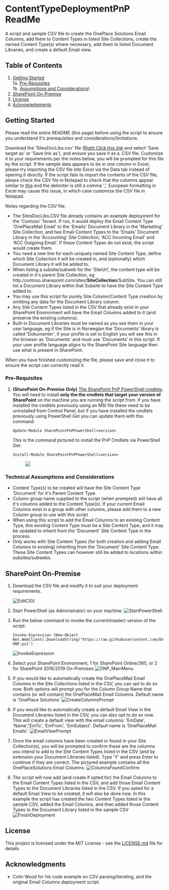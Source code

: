 # ContentTypeDeploymentPnP ReadMe

A script and sample CSV file to create the OnePlace Solutions Email Columns, add them to Content Types in listed Site Collections, create the named Content Type(s) where necessary, add them to listed Document Libraries, and create a default Email view.

## Table of Contents

1. [Getting Started](#getting-started)\
    1a. [Pre-Requisites](#pre-requisites)\
    1b. [Assumptions and Considerations](#assumptions-and-considerations)\
4. [SharePoint On-Premise](#sharepoint-on-premise)
5. [License](#license)
6. [Acknowledgments](#acknowledgments)

## Getting Started

Please read the entire README (this page) before using the script to ensure you understand it's prerequisites and considerations/limitations.

Download the 'SitesDocLibs.csv' file ([Right Click this link](https://github.com/OnePlaceSolutions/ContentTypeDeploymentPnP/raw/master/SitesDocLibs.csv) and select 'Save target as' or 'Save link as'), and ensure you save it as a .CSV file. Customize it to your requirements per the notes below, you will be prompted for this file by the script.
If the sample data appears to be in one column in Excel, please try importing the CSV file into Excel via the Data tab instead of opening it directly.
If the script fails to import the contents of the CSV file, please check the CSV file in Notepad to check that the columns appear similar to [this](./SitesDocLibs.csv) and the delimiter is still a comma ','. European formatting in Excel may cause this issue, in which case customize the CSV file in Notepad.

Notes regarding the CSV file:
* The SitesDocLibs.CSV file already contains an example deployment for the 'Contoso' Tenant. If run, it would deploy the Email Content Type 'OnePlaceMail Email' to the 'Emails' Document Library in the 'Marketing' Site Collection, and two Email Content Types to the 'Emails' Document Library in the 'Accounting' Site Collection; 'ACC Incoming Email' and 'ACC Outgoing Email'. If these Content Types do not exist, the script would create them.
* You need a new line for each uniquely named Site Content Type, define which Site Collection it will be created in, and (optionally) which Document Library it will be added to. 
* When listing a subsite/subweb for the 'SiteUrl', the content type will be created in it's parent Site Collection, eg http./<span>contoso.sharepoint.com/sites/**SiteCollection**/SubSite. You can still list a Document Library within that Subsite to have the Site Content Type added to.
* You may use this script for purely Site Column/Content Type creation by omitting any data for the Document Library column.
* Any Site Content Types listed in the CSV that already exist in your SharePoint Environment will have the Email Columns added to it (and preserve the existing columns).
* Built-in Document Libraries must be named as you see them in your user language, eg if the Site is in Norwegian the 'Documents' library is called 'Dokumenter', if your profile is set to English you will see this in the browser as 'Documents' and must use 'Documents' in this script. If your user profile language aligns to the SharePoint Site language then use what is present in SharePoint.

When you have finished customizing the file, please save and close it to ensure the script can correctly read it.

### Pre-Requisites

1.  **(SharePoint On-Premise Only)** [The SharePoint PnP PowerShell cmdlets](https://github.com/pnp/PnP-PowerShell). 
    You will need to install **only the the cmdlets that target your version of SharePoint** on the machine you are running the script from. If you have installed the cmdlets previously using an MSI file these need to be uninstalled from Control Panel, but if you have installed the cmdlets previously using PowerShell Get you can update them with this command:
    ```
    Update-Module SharePointPnPPowerShell<version>
    ```
    
    This is the command pictured to install the PnP Cmdlets via PowerShell Get:
    ```
    Install-Module SharePointPnPPowerShell<version>
    ```
    > ![](./README-Images/installPnPClassic.png)
	

### Technical Assumptions and Considerations

* Content Type(s) to be created will have the Site Content Type 'Document' for it's Parent Content Type. 
* Column group name supplied to the script (when prompted) will have all it's columns added to the Content Type(s). If your current Email Columns exist in a group with other columns, please add them to a new Column group to use with this script
* When using this script to add the Email Columns to an existing Content Type, this existing Content Type must be a Site Content Type, and it may be updated to inherit from the 'Document' Site Content Type in the process.
* Only works with Site Content Types (for both creation and adding Email Columns to existing) inheriting from the 'Document' Site Content Type. These Site Content Types can however still be added to locations within subsites/subwebs.

## SharePoint On-Premise

1. Download the CSV file and modify it to suit your deployment requirements. 

   ![EditCSV](./README-Images/EditCSV.PNG)

2. Start PowerShell (as Administrator) on your machine:
   ![StartPowerShell](./README-Images/StartPowerShell.png)

3. Run the below command to invoke the current(master) version of the script:

   ```
   Invoke-Expression (New-Object Net.WebClient).DownloadString(‘https://raw.githubusercontent.com/OnePlaceSolutions/ContentTypeDeploymentPnP/master/DeployECTToSitesDoclibs-ONP.ps1’)
   ```
   ![InvokeExpression](./README-Images/InvokeExpression.png)

4. Select your SharePoint Environment, 1 for SharePoint Online/365, or 2 for SharePoint 2016/2019 On-Premises
   ![ONP_MainMenu](./README-Images/ONP_MainMenu.png)

5. If you would like to automatically create the OnePlaceMail Email Columns in the Site Collections listed in the CSV, you can opt to do so now. Both options will prompt you for the Column Group Name that contains (or will contain) the OnePlaceMail Email Columns. Default name is 'OnePlace Solutions'
   ![CreateColumnsPrompt](./README-Images/CreateColumnsPrompt.png)

6. If you would like to automatically create a default Email View in the Document Libraries listed in the CSV, you can also opt to do so now. This will create a default view with the email columns: 'EmDate', 'Name','EmTo', 'EmFrom', 'EmSubject'. Default name is 'OnePlaceMail Emails'.
  ![EmailViewPrompt](./README-Images/EmailViewPrompt.PNG)

7. Once the email columns have been created or found in your Site Collection(s), you will be prompted to confirm these are the columns you intend to add to the Site Content Types listed in the CSV (and by extension your Document Libraries listed). Type 'Y' and press Enter to continue if they are correct. The pictured example contains all the OnePlaceSolutions Email Columns.
  ![ColumnsFoundConfirm](./README-Images/ColumnsFoundConfirm.PNG)

8. The script will now add (and create if opted for) the Email Columns to the Email Content Types listed in the CSV, and add those Email Content Types to the Document Libraries listed in the CSV. If you opted for a default Email View to be created, it will also be done now. In this example the script has created the two Content Types listed in the sample CSV, added the Email Columns, and then added those Content Types to the Document Library listed in the sample CSV
  ![FinishDeployment](./README-Images/FinishDeployment.PNG)

## License

This project is licensed under the MIT License - see the [LICENSE.md](LICENSE.md) file for details

## Acknowledgments

* Colin Wood for his code example on CSV parsing/iterating, and the original Email Columns deployment script.
